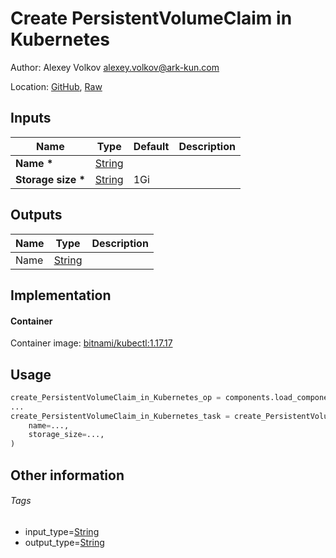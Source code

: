 <!-- BEGIN_GENERATED_CONTENT -->
# Create PersistentVolumeClaim in Kubernetes

Author: Alexey Volkov <alexey.volkov@ark-kun.com>

Location: [GitHub](https://github.com/Ark-kun/pipeline_components/blob/master/components/kubernetes/Create_PersistentVolumeClaim/component.yaml), [Raw](https://raw.githubusercontent.com/Ark-kun/pipeline_components/master/components/kubernetes/Create_PersistentVolumeClaim/component.yaml)

## Inputs

|Name|Type|Default|Description|
|-|-|-|-|
|**Name** **\***|[String]|||
|**Storage size** **\***|[String]|1Gi||

## Outputs

|Name|Type|Description|
|-|-|-|
|Name|[String]||

## Implementation

#### Container

Container image: [bitnami/kubectl:1.17.17](https://hub.docker.com/r/bitnami/kubectl)

## Usage

```python
create_PersistentVolumeClaim_in_Kubernetes_op = components.load_component_from_url("https://raw.githubusercontent.com/Ark-kun/pipeline_components/master/components/kubernetes/Create_PersistentVolumeClaim/component.yaml")
...
create_PersistentVolumeClaim_in_Kubernetes_task = create_PersistentVolumeClaim_in_Kubernetes_op(
    name=...,
    storage_size=...,
)
```

## Other information

###### Tags

* input_type=[String]
* output_type=[String]

[String]: https://github.com/Ark-kun/pipeline_components/tree/master/types/String
<!-- END_GENERATED_CONTENT -->
